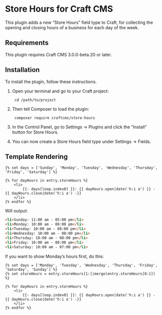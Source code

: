 Store Hours for Craft CMS
===================

This plugin adds a new “Store Hours” field type to Craft, for collecting the opening and closing hours of a business for each day of the week.

## Requirements

This plugin requires Craft CMS 3.0.0-beta.20 or later.


## Installation

To install the plugin, follow these instructions.

1. Open your terminal and go to your Craft project:

        cd /path/to/project

2. Then tell Composer to load the plugin:

        composer require craftcms/store-hours

3. In the Control Panel, go to Settings → Plugins and click the “Install” button for Store Hours.

4. You can now create a Store Hours field type under Settings → Fields.


## Template Rendering

```twig
{% set days = ['Sunday', 'Monday', 'Tuesday', 'Wednesday', 'Thursday', 'Friday', 'Saturday'] %}

{% for dayHours in entry.storeHours %}
    <li>
        {{- days[loop.index0] }}: {{ dayHours.open|date('h:i a') }} - {{ dayHours.close|date('h:i a') -}}
    </li>
{% endfor %}
```

Will output:

```html
<li>Sunday: 11:00 am - 05:00 pm</li>
<li>Monday: 10:00 am - 08:00 pm</li>
<li>Tuesday: 10:00 am - 08:00 pm</li>
<li>Wednesday: 10:00 am - 08:00 pm</li>
<li>Thursday: 10:00 am - 08:00 pm</li>
<li>Friday: 10:00 am - 08:00 pm</li>
<li>Saturday: 10:00 am - 07:00 pm</li>
```

If you want to show Monday’s hours first, do this:

```twig
{% set days = ['Monday', 'Tuesday', 'Wednesday', 'Thursday', 'Friday', 'Saturday', 'Sunday'] %}
{% set storeHours = entry.storeHours[1:]|merge(entry.storeHours[0:1]) %}

{% for dayHours in entry.storeHours %}
    <li>
        {{- days[loop.index0] }}: {{ dayHours.open|date('h:i a') }} - {{ dayHours.close|date('h:i a') -}}
    </li>
{% endfor %}
```
